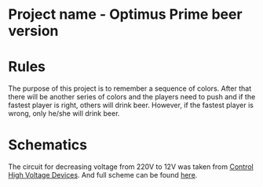 # Project name - Optimus Prime beer version

# Rules
The purpose of this project is to remember a sequence of colors.
After that there will be another series of colors and the players need
to push and if the fastest player is right, others will drink beer.
However, if the fastest player is wrong, only he/she will drink beer.  

# Schematics
The circuit for decreasing voltage from 220V to 12V was taken from [Control High Voltage Devices](https://howtomechatronics.com/tutorials/arduino/control-high-voltage-devices-arduino-relay-tutorial/). And full scheme can be found [here](https://drive.google.com/open?id=1aaEmxFsByKZnA9qFmCxOx5QdOd1VNaZ5).
